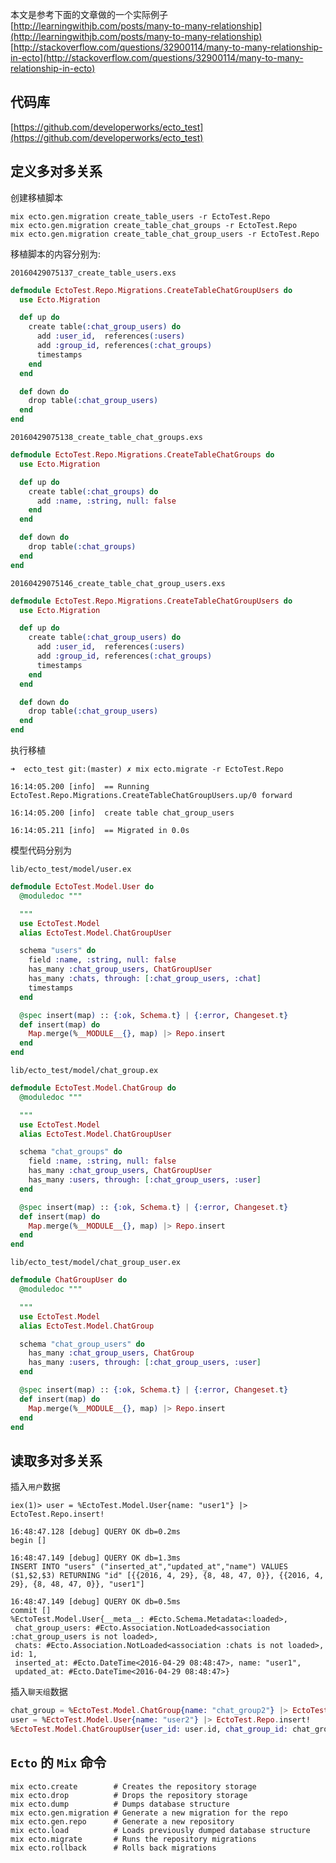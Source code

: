 本文是参考下面的文章做的一个实际例子
[http://learningwithjb.com/posts/many-to-many-relationship](http://learningwithjb.com/posts/many-to-many-relationship)
[http://stackoverflow.com/questions/32900114/many-to-many-relationship-in-ecto](http://stackoverflow.com/questions/32900114/many-to-many-relationship-in-ecto)

## 代码库

[https://github.com/developerworks/ecto_test](https://github.com/developerworks/ecto_test)

## 定义多对多关系

创建移植脚本

```
mix ecto.gen.migration create_table_users -r EctoTest.Repo
mix ecto.gen.migration create_table_chat_groups -r EctoTest.Repo
mix ecto.gen.migration create_table_chat_group_users -r EctoTest.Repo
```

移植脚本的内容分别为:

`20160429075137_create_table_users.exs`

```elixir
defmodule EctoTest.Repo.Migrations.CreateTableChatGroupUsers do
  use Ecto.Migration

  def up do
    create table(:chat_group_users) do
      add :user_id,  references(:users)
      add :group_id, references(:chat_groups)
      timestamps
    end
  end

  def down do
    drop table(:chat_group_users)
  end
end
```

`20160429075138_create_table_chat_groups.exs`

```elixir
defmodule EctoTest.Repo.Migrations.CreateTableChatGroups do
  use Ecto.Migration

  def up do
    create table(:chat_groups) do
      add :name, :string, null: false
    end
  end

  def down do
    drop table(:chat_groups)
  end
end
```

`20160429075146_create_table_chat_group_users.exs`

```elixir
defmodule EctoTest.Repo.Migrations.CreateTableChatGroupUsers do
  use Ecto.Migration

  def up do
    create table(:chat_group_users) do
      add :user_id,  references(:users)
      add :group_id, references(:chat_groups)
      timestamps
    end
  end

  def down do
    drop table(:chat_group_users)
  end
end
```

执行移植

```
➜  ecto_test git:(master) ✗ mix ecto.migrate -r EctoTest.Repo

16:14:05.200 [info]  == Running EctoTest.Repo.Migrations.CreateTableChatGroupUsers.up/0 forward

16:14:05.200 [info]  create table chat_group_users

16:14:05.211 [info]  == Migrated in 0.0s
```

模型代码分别为

`lib/ecto_test/model/user.ex`

```elixir
defmodule EctoTest.Model.User do
  @moduledoc """

  """
  use EctoTest.Model
  alias EctoTest.Model.ChatGroupUser

  schema "users" do
    field :name, :string, null: false
    has_many :chat_group_users, ChatGroupUser
    has_many :chats, through: [:chat_group_users, :chat]
    timestamps
  end

  @spec insert(map) :: {:ok, Schema.t} | {:error, Changeset.t}
  def insert(map) do
    Map.merge(%__MODULE__{}, map) |> Repo.insert
  end
end
```

`lib/ecto_test/model/chat_group.ex`

```elixir
defmodule EctoTest.Model.ChatGroup do
  @moduledoc """

  """
  use EctoTest.Model
  alias EctoTest.Model.ChatGroupUser

  schema "chat_groups" do
    field :name, :string, null: false
    has_many :chat_group_users, ChatGroupUser
    has_many :users, through: [:chat_group_users, :user]
  end

  @spec insert(map) :: {:ok, Schema.t} | {:error, Changeset.t}
  def insert(map) do
    Map.merge(%__MODULE__{}, map) |> Repo.insert
  end
end
```

`lib/ecto_test/model/chat_group_user.ex`

```elixir
defmodule ChatGroupUser do
  @moduledoc """

  """
  use EctoTest.Model
  alias EctoTest.Model.ChatGroup

  schema "chat_group_users" do
    has_many :chat_group_users, ChatGroup
    has_many :users, through: [:chat_group_users, :user]
  end

  @spec insert(map) :: {:ok, Schema.t} | {:error, Changeset.t}
  def insert(map) do
    Map.merge(%__MODULE__{}, map) |> Repo.insert
  end
end
```

## 读取多对多关系

插入`用户`数据

```
iex(1)> user = %EctoTest.Model.User{name: "user1"} |> EctoTest.Repo.insert!

16:48:47.128 [debug] QUERY OK db=0.2ms
begin []

16:48:47.149 [debug] QUERY OK db=1.3ms
INSERT INTO "users" ("inserted_at","updated_at","name") VALUES ($1,$2,$3) RETURNING "id" [{{2016, 4, 29}, {8, 48, 47, 0}}, {{2016, 4, 29}, {8, 48, 47, 0}}, "user1"]

16:48:47.149 [debug] QUERY OK db=0.5ms
commit []
%EctoTest.Model.User{__meta__: #Ecto.Schema.Metadata<:loaded>,
 chat_group_users: #Ecto.Association.NotLoaded<association :chat_group_users is not loaded>,
 chats: #Ecto.Association.NotLoaded<association :chats is not loaded>, id: 1,
 inserted_at: #Ecto.DateTime<2016-04-29 08:48:47>, name: "user1",
 updated_at: #Ecto.DateTime<2016-04-29 08:48:47>}
```

插入`聊天组`数据

```elixir
chat_group = %EctoTest.Model.ChatGroup{name: "chat_group2"} |> EctoTest.Repo.insert!
user = %EctoTest.Model.User{name: "user2"} |> EctoTest.Repo.insert!
%EctoTest.Model.ChatGroupUser{user_id: user.id, chat_group_id: chat_group.id} |> EctoTest.Repo.insert!
``` 

## `Ecto` 的 `Mix` 命令

```
mix ecto.create        # Creates the repository storage
mix ecto.drop          # Drops the repository storage
mix ecto.dump          # Dumps database structure
mix ecto.gen.migration # Generate a new migration for the repo
mix ecto.gen.repo      # Generate a new repository
mix ecto.load          # Loads previously dumped database structure
mix ecto.migrate       # Runs the repository migrations
mix ecto.rollback      # Rolls back migrations
```
